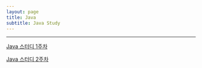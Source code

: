```yaml
---
layout: page
title: Java
subtitle: Java Study
---
```


------

[Java 스터디 1주차](_posts/2020-12-25-java-study-1.md)

[Java 스터디 2주차](_posts/2020-12-30-java-study-2.md)
